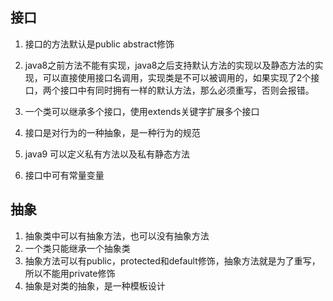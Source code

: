 ## 接口

1. 接口的方法默认是public abstract修饰
2. java8之前方法不能有实现，java8之后支持默认方法的实现以及静态方法的实现，可以直接使用接口名调用，实现类是不可以被调用的，如果实现了2个接口，两个接口中有同时拥有一样的默认方法，那么必须重写，否则会报错。

3. 一个类可以继承多个接口，使用extends关键字扩展多个接口
4. 接口是对行为的一种抽象，是一种行为的规范
5. java9 可以定义私有方法以及私有静态方法
6. 接口中可有常量变量


## 抽象
1. 抽象类中可以有抽象方法，也可以没有抽象方法
2. 一个类只能继承一个抽象类
3. 抽象方法可以有public，protected和default修饰，抽象方法就是为了重写，所以不能用private修饰
4. 抽象是对类的抽象，是一种模板设计